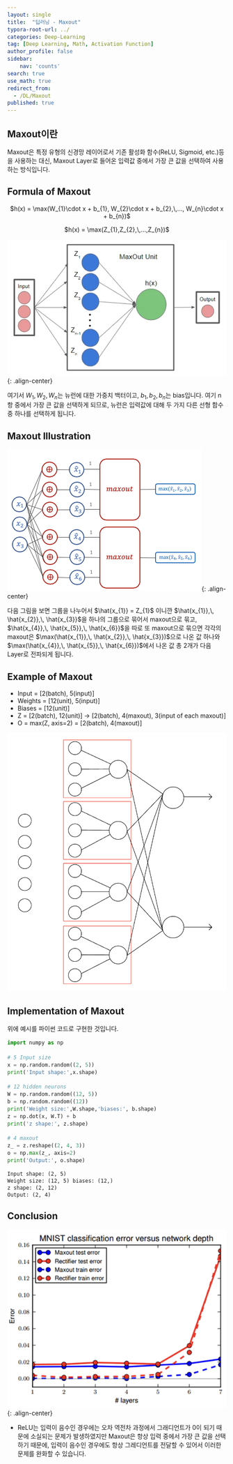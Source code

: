 ```yaml
---
layout: single
title:  "딥러닝 - Maxout"
typora-root-url: ../
categories: Deep-Learning
tag: [Deep Learning, Math, Activation Function]
author_profile: false
sidebar:
    nav: 'counts'
search: true
use_math: true
redirect_from:
  - /DL/Maxout
published: true
---
```


## Maxout이란
Maxout은 특정 유형의 신경망 레이어로서 기존 활성화 함수(ReLU, Sigmoid, etc.)등을 사용하는 대신, Maxout Layer로 들어온 입력값 중에서 가장 큰 값을 선택하여 사용하는 방식입니다.

## Formula of Maxout
<p align="center">$h(x) = \max(W_{1}\cdot x + b_{1}, W_{2}\cdot x + b_{2},\,..., W_{n}\cdot x + b_{n})$</p>
<p align="center">$h(x) = \max(Z_{1},Z_{2},\,...,Z_{n})$</p>

![maxout](/images/2023-11-13-maxout/maxout.webp){: .align-center}

여기서 $W_{1},\,W_{2},\,W_{n}$는 뉴런에 대한 가중치 백터이고, $b_{1},\,b_{2},\,b_{n}$는 bias입니다. 여기 n 항 중에서 가장 큰 값을 선택하게 되므로, 뉴런은 입력값에 대해 두 가지 다른 선형 함수 중 하나를 선택하게 됩니다.

## Maxout Illustration

![maxout-illustration](/images/2023-11-13-maxout/maxout-illustration.png){: .align-center}

다음 그림을 보면 그룹을 나누어서 $\hat{x_{1}} = Z_{1}$ 이니깐 $\hat{x_{1}},\, \hat{x_{2}},\, \hat{x_{3}}$을 하나의 그룹으로 묶어서 maxout으로 묶고, $\hat{x_{4}},\, \hat{x_{5}},\, \hat{x_{6}}$을 따로 또 maxout으로 묶으면 각각의 maxout은 $\max(\hat{x_{1}},\, \hat{x_{2}},\, \hat{x_{3}})$으로 나온 값 하나와 $\max(\hat{x_{4}},\, \hat{x_{5}},\, \hat{x_{6}})$에서 나온 값 총 2개가 다음 Layer로 전파되게 됩니다.

## Example of Maxout
 - Input = [2(batch), 5(input)]
 - Weights = [12(unit), 5(input)]
 - Biases = [12(unit)]
 - Z = [2(batch), 12(unit)] -> [2(batch), 4(maxout), 3(input of each maxout)]
 - O = max(Z, axis=2) = [2(batch), 4(maxout)]

![maxout_example](/images/2023-11-13-maxout/maxout_example.jpeg)

## Implementation of Maxout
위에 예시를 파이썬 코드로 구현한 것입니다.

```python
import numpy as np

# 5 Input size
x = np.random.random((2, 5))
print('Input shape:',x.shape)

# 12 hidden neurons
W = np.random.random((12, 5))
b = np.random.random((12))
print('Weight size:',W.shape,'biases:', b.shape)
z = np.dot(x, W.T) + b
print('z shape:', z.shape)

# 4 maxout
z_ = z.reshape((2, 4, 3))
o = np.max(z_, axis=2)
print('Output:', o.shape)
```

    Input shape: (2, 5)
    Weight size: (12, 5) biases: (12,)
    z shape: (2, 12)
    Output: (2, 4)

## Conclusion

![maxout_relu](/images/2023-11-13-maxout/maxout_relu.png){: .align-center}

 - ReLU는 입력이 음수인 경우에는 오차 역전차 과정에서 그래디언트가 0이 되기 때문에 소실되는 문제가 발생하였지만 Maxout은 항상 입력 중에서 가장 큰 값을 선택하기 때문에, 입력이 음수인 경우에도 항상 그레디언트를 전달할 수 있어서 이러한 문제를 완화할 수 있습니다.